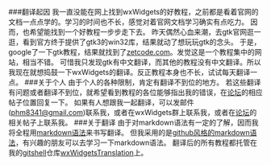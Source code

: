 ###翻译起因
我一直没能在网上找到wxWidgets的好教程，之前都是看着官网的文档一点点学的。学习的时间也不长，感觉对着官网文档学习确实有点吃力。
因而，也希望能找到一个好教程一步步走下去。
昨天偶然心血来潮，去gtk官网逛一逛，看到官方终于提供了gtk3的win32库，结果就动了想玩玩gtk的念头。
于是，google了一下gtk教程，结果就找到了[zetcode.com](http://zetcode.com)。发觉这是一个教程集中的网站，相当不错。
可惜我只发现gtk有中文翻译，而其他的教程没有中文翻译。所以我现在就想捣鼓一下wxWidgets的翻译。反正教程本身也不长，试试每天翻译一点。
###关于个人
由于个人的各种限制，肯定有翻译不到位的地方。
若这些翻译有问题或者翻译不到位，就希望看到教程的各位能够指出我的错误，在[论坛](http://www.nowcode.org)的相应帖子位置回复一下。
如果有人想跟我一起翻译，可以发邮件(phm8341@gmail.com)联系我，或者在wxWidgets群上联系我，或者在[论坛](http://www.nowcode.org)的相关帖子上联系我。
###关于翻译
由于对markdown语法有一定的了解，因而我将全程用[markdown语法](http://daringfireball.net/projects/markdown/syntax#link)来书写翻译。
但我采用的是[github风格的markdown语法](https://help.github.com/articles/github-flavored-markdown)，有兴趣的朋友可以去学习一下markdown语法。
翻译后的所有教程都托管在我的[gitshell](https://gitshell.com)仓库[wxWidgetsTranslation](https://gitshell.com/phm/wxWidgetsTranslation)上。